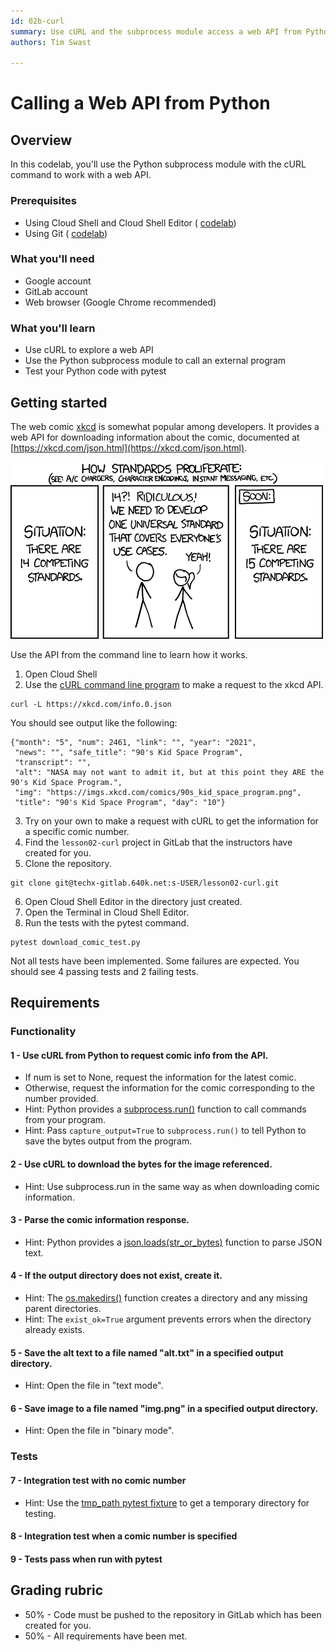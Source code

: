 ```yaml
---
id: 02b-curl
summary: Use cURL and the subprocess module access a web API from Python.
authors: Tim Swast

---
```


# Calling a Web API from Python




## Overview



In this codelab, you'll use the Python subprocess module with the cURL command to work with a web API.

### Prerequisites

* Using Cloud Shell and Cloud Shell Editor ( [codelab](https://google-techx.github.io/software-development-studio/01a-cloud-shell/?index=/software-development-studio/#0))
* Using Git ( [codelab](https://google-techx.github.io/software-development-studio/01b-git/?index=/software-development-studio/#0))

### What you'll need

* Google account
* GitLab account
* Web browser (Google Chrome recommended)

### What you'll learn

* Use cURL to explore a web API
* Use the Python subprocess module to call an external program
* Test your Python code with pytest


## Getting started



The web comic  [xkcd](https://xkcd.com/) is somewhat popular among developers. It provides a web API for downloading information about the comic, documented at  [https://xkcd.com/json.html](https://xkcd.com/json.html).

<img src="img/cf1701606eac402f.png" alt="cf1701606eac402f.png"  width="500.00" />

Use the API from the command line to learn how it works.

1. Open Cloud Shell
2. Use the  [cURL command line program](https://curl.se/docs/manual.html) to make a request to the xkcd API.

```
curl -L https://xkcd.com/info.0.json
```


You should see output like the following:

```
{"month": "5", "num": 2461, "link": "", "year": "2021",
 "news": "", "safe_title": "90's Kid Space Program",
 "transcript": "",
 "alt": "NASA may not want to admit it, but at this point they ARE the 90's Kid Space Program.",
 "img": "https://imgs.xkcd.com/comics/90s_kid_space_program.png",
 "title": "90's Kid Space Program", "day": "10"}
```

3. Try on your own to make a request with cURL to get the information for a specific comic number.
4. Find the `lesson02-curl` project in GitLab that the instructors have created for you.
5. Clone the repository.

```
git clone git@techx-gitlab.640k.net:s-USER/lesson02-curl.git
```

6. Open Cloud Shell Editor in the directory just created.
7. Open the Terminal in Cloud Shell Editor.
8. Run the tests with the pytest command.

```
pytest download_comic_test.py
```

Not all tests have been implemented. Some failures are expected. You should see 4 passing tests and 2 failing tests.


## Requirements



### Functionality

#### 1 - Use cURL from Python to request comic info from the API.

* If num is set to None, request the information for the latest comic.
* Otherwise, request the information for the comic corresponding to the number provided.
* Hint: Python provides a  [subprocess.run()](https://docs.python.org/3/library/subprocess.html#subprocess.run) function to call commands from your program.
* Hint: Pass `capture_output=True` to `subprocess.run()` to tell Python to save the bytes output from the program.

#### 2 - Use cURL to download the bytes for the image referenced.

* Hint: Use subprocess.run in the same way as when downloading comic information.

#### 3 - Parse the comic information response.

* Hint: Python provides a  [json.loads(str_or_bytes)](https://docs.python.org/3/library/json.html#json.loads) function to parse JSON text.

#### 4 - If the output directory does not exist, create it.

* Hint: The  [os.makedirs()](https://docs.python.org/3/library/os.html#os.makedirs) function creates a directory and any missing parent directories.
* Hint: The `exist_ok=True` argument prevents errors when the directory already exists.

#### 5 - Save the alt text to a file named "alt.txt" in a specified output directory.

* Hint: Open the file in "text mode".

#### 6 - Save image to a file named "img.png" in a specified output directory.

* Hint: Open the file in "binary mode".

### Tests

#### 7 - Integration test with no comic number

* Hint: Use the  [tmp_path pytest fixture](https://docs.pytest.org/en/6.2.x/tmpdir.html#the-tmp-path-fixture) to get a temporary directory for testing.

#### 8 - Integration test when a comic number is specified

#### 9 - Tests pass when run with pytest


## Grading rubric



* 50% - Code must be pushed to the repository in GitLab which has been created for you.
* 50% - All requirements have been met.


